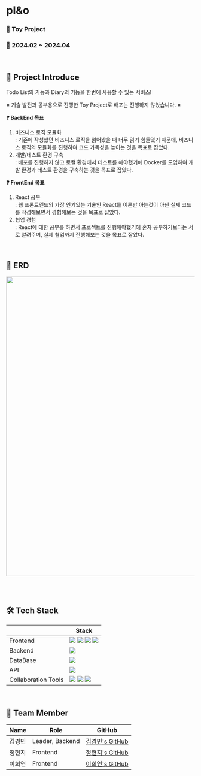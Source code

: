 # pl&o

### 🎁 Toy Project

### 📌 2024.02 ~ 2024.04

<br>

## 🎤 Project Introduce

Todo List의 기능과 Diary의 기능을 한번에 사용할 수 있는 서비스!

※ 기술 발전과 공부용으로 진행한 Toy Project로 배포는 진행하지 않았습니다. ※

**❓ BackEnd 목표**

1. 비즈니스 로직 모듈화 <br>
: 기존에 작성했던 비즈니스 로직을 읽어봤을 때 너무 읽기 힘들었기 때문에, 비즈니스 로직의 모듈화를 진행하여 코드 가독성을 높이는 것을 목표로 잡았다. 
2. 개발/테스트 환경 구축 <br>
: 배포를 진행하지 않고 로컬 환경에서 테스트를 해야했기에 Docker를 도입하여 개발 환경과 테스트 환경을 구축하는 것을 목표로 잡았다. 

**❓ FrontEnd 목표**

1. React 공부 <br>
: 웹 프론트엔드의 가장 인기있는 기술인 React를 이론만 아는것이 아닌 실제 코드를 작성해보면서 경험해보는 것을 목표로 잡았다.
2. 협업 경험 <br>
: React에 대한 공부를 하면서 프로젝트를 진행해야했기에 혼자 공부하기보다는 서로 알려주며, 실제 협업까지 진행해보는 것을 목표로 잡았다.

<br>

## 📀 ERD
<img src="https://github.com/user-attachments/assets/2cac9bb1-f5c9-468b-92e8-5fdd5909ff29" width="800">

<br><br>

## 🛠️ Tech Stack

|  | Stack |
| --- | --- |
| Frontend |<img src="https://img.shields.io/badge/React-61DAFB?style=flat&logo=react&logoColor=black"> <img src="https://img.shields.io/badge/Tailwind CSS-06B6D4?style=flat&logo=Tailwind CSS&logoColor=white"> <img src="https://img.shields.io/badge/Recoil-3578E5?style=flat&logo=Recoil&logoColor=white"> <img src="https://img.shields.io/badge/npm-%23CB3837.svg?style=flat&logo=npm&logoColor=white">|
| Backend | <img src="https://img.shields.io/badge/Spring Boot-6DB33F?style=flat&logo=springboot&logoColor=black">|
| DataBase | <img src="https://img.shields.io/badge/MySQL-4479A1?style=flat&logo=mysql&logoColor=black"> |
| API | <img src="https://img.shields.io/badge/Swagger-85EA2D?style=flat&logo=swagger&logoColor=black"> |
| Collaboration Tools | <img src="https://img.shields.io/badge/Notion-000000?style=flat&logo=notion"> <img src="https://img.shields.io/badge/Discord-5865F2?style=flat&logo=discord&logoColor=black"> <img src="https://img.shields.io/badge/GitHub-181717?style=flat&logo=github"> |

<br>

## 👀 Team Member

| Name | Role | GitHub |
| --- | --- | --- |
| 김경민 | Leader, Backend | [김경민's GitHub](https://github.com/rvbear) |
| 정현지 | Frontend | [정현지's GitHub](https://github.com/HJ1218) |
| 이희연 | Frontend | [이희연's GitHub](http://github.com/heedong12) |

